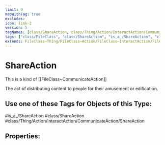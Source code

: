 ```yaml
---
limit: 9
mapWithTag: true
excludes:
icon: link-2
version: 5
tagNames: [class/ShareAction, class/Thing/Action/InteractAction/CommunicateAction/ShareAction, is_a_/ShareAction, schema-org/ShareAction]
tags: ["class/FileClass", "class/ShareAction", "is_a_/ShareAction", "class/Thing/Action/InteractAction/CommunicateAction/ShareAction"]
extends: FileClass~Thing/FileClass~Action/FileClass~InteractAction/FileClass~CommunicateAction
---
```


# ShareAction
This is a kind of [[FileClass~CommunicateAction]]

The act of distributing content to people for their amusement or edification.


## Use one of these Tags for Objects of this Type:

#is_a_/ShareAction
#class/ShareAction
#class/Thing/Action/InteractAction/CommunicateAction/ShareAction

## Properties:



